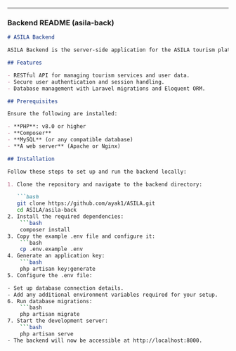 
---

### **Backend README (asila-back)**

```markdown
# ASILA Backend

ASILA Backend is the server-side application for the ASILA tourism platform, developed with **Laravel**. It provides APIs, authentication, and database management for the platform.

## Features

- RESTful API for managing tourism services and user data.
- Secure user authentication and session handling.
- Database management with Laravel migrations and Eloquent ORM.

## Prerequisites

Ensure the following are installed:

- **PHP**: v8.0 or higher
- **Composer**
- **MySQL** (or any compatible database)
- **A web server** (Apache or Nginx)

## Installation

Follow these steps to set up and run the backend locally:

1. Clone the repository and navigate to the backend directory:

   ```bash
   git clone https://github.com/ayak1/ASILA.git
   cd ASILA/asila-back
2. Install the required dependencies:
    ```bash
    composer install
3. Copy the example .env file and configure it:
    ```bash
    cp .env.example .env
4. Generate an application key:
    ```bash
    php artisan key:generate
5. Configure the .env file:

- Set up database connection details.
- Add any additional environment variables required for your setup.
6. Run database migrations:
    ```bash
    php artisan migrate
7. Start the development server:
    ```bash
    php artisan serve
- The backend will now be accessible at http://localhost:8000.